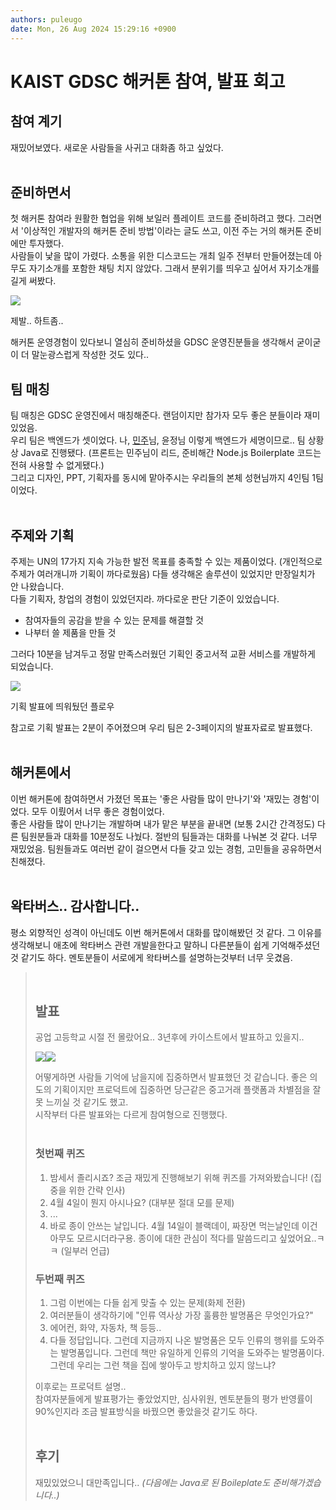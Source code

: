 ```yaml
---
authors: puleugo
date: Mon, 26 Aug 2024 15:29:16 +0900
---
```


# KAIST GDSC 해커톤 참여, 발표 회고

## 참여 계기

재밌어보였다. 새로운 사람들을 사귀고 대화좀 하고 싶었다.  
 

## 준비하면서

첫 해커톤 참여라 원활한 협업을 위해 보일러 플레이트 코드를 준비하려고 했다. 그러면서 '이상적인 개발자의 해커톤 준비 방법'이라는 글도 쓰고, 이전 주는 거의 해커톤 준비에만 투자했다.  
사람들이 낯을 많이 가렸다. 소통을 위한 디스코드는 개최 일주 전부터 만들어졌는데 아무도 자기소개를 포함한 채팅 치지 않았다. 그래서 분위기를 띄우고 싶어서 자기소개를 길게 써봤다.

![](https://blog.kakaocdn.net/dn/cLahfW/btsKDcB0pj0/ma80LSdckphqJ3g68ZCMl1/img.png)

제발.. 하트좀..

해커톤 운영경험이 있다보니 열심히 준비하셨을 GDSC 운영진분들을 생각해서 굳이굳이 더 말눈광스럽게 작성한 것도 있다..

## 팀 매칭

팀 매칭은 GDSC 운영진에서 매칭해준다. 랜덤이지만 참가자 모두 좋은 분들이라 재미있었음.  
우리 팀은 백엔드가 셋이었다. 나, [민주](https://velog.io/@kirby0418/posts)님, 윤정님 이렇게 백엔드가 세명이므로.. 팀 상황 상 Java로 진행됐다. (프론트는 민주님이 리드, 준비해간 Node.js Boilerplate 코드는 전혀 사용할 수 없게됐다.)  
그리고 디자인, PPT, 기획자를 동시에 맡아주시는 우리들의 본체 성현님까지 4인팀 1팀이었다.  
 

## 주제와 기획

주제는 UN의 17가지 지속 가능한 발전 목표를 충족할 수 있는 제품이었다. (개인적으로 주제가 여러개니까 기획이 까다로웠음) 다들 생각해온 솔루션이 있었지만 만장일치가 안 나왔습니다.  
다들 기획자, 창업의 경험이 있었던지라. 까다로운 판단 기준이 있었습니다.

*   참여자들의 공감을 받을 수 있는 문제를 해결할 것
*   나부터 쓸 제품을 만들 것

그러다 10분을 남겨두고 정말 만족스러웠던 기획인 중고서적 교환 서비스를 개발하게 되었습니다.

![](https://blog.kakaocdn.net/dn/cX3Qcd/btsJfpCtf51/859dBtRbFIhA2WuZvZDx21/img.png)

기획 발표에 띄워뒀던 플로우

참고로 기획 발표는 2분이 주어졌으며 우리 팀은 2-3페이지의 발표자료로 발표했다.  
 

## 해커톤에서

이번 해커톤에 참여하면서 가졌던 목표는 '좋은 사람들 많이 만나기'와 '재밌는 경험'이었다. 모두 이뤘어서 너무 좋은 경험이었다.  
좋은 사람들 많이 만나기는 개발하며 내가 맡은 부분을 끝내면 (보통 2시간 간격정도) 다른 팀원분들과 대화를 10분정도 나눴다. 절반의 팀들과는 대화를 나눠본 것 같다. 너무 재밌었음. 팀원들과도 여러번 같이 걸으면서 다들 갖고 있는 경험, 고민들을 공유하면서 친해졌다.  
 

## 왁타버스.. 감사합니다..

평소 외향적인 성격이 아닌데도 이번 해커톤에서 대화를 많이해봤던 것 같다. 그 이유를 생각해보니 애초에 왁타버스 관련 개발을한다고 말하니 다른분들이 쉽게 기억해주셨던 것 같기도 하다. 멘토분들이 서로에게 왁타버스를 설명하는것부터 너무 웃겼음.

>  
> 
> ## 발표
> 
> 공업 고등학교 시절 전 몰랐어요.. 3년후에 카이스트에서 발표하고 있을지..
> 
> ![](https://blog.kakaocdn.net/dn/b0XVUF/btsJeodloNH/CIRe31JbRZ2sQ2vRKbXGk0/img.jpg)![](https://blog.kakaocdn.net/dn/cR0ymO/btsJg6autCZ/cZMgJE38DyFL158xerykDk/img.jpg)
> 
> 어떻게하면 사람들 기억에 남을지에 집중하면서 발표했던 것 같습니다. 좋은 의도의 기획이지만 프로덕트에 집중하면 당근같은 중고거래 플랫폼과 차별점을 잘 못 느끼실 것 같기도 했고.  
> 시작부터 다른 발표와는 다르게 참여형으로 진행했다.  
>  
> 
> ### 첫번째 퀴즈
> 
> 1.  밤세서 졸리시죠? 조금 재밌게 진행해보기 위해 퀴즈를 가져와봤습니다! (집중을 위한 간략 인사)
> 2.  4월 4일이 뭔지 아시나요? (대부분 절대 모를 문제)
> 3.  ...
> 4.  바로 종이 안쓰는 날입니다. 4월 14일이 블랙데이, 짜장면 먹는날인데 이건 아무도 모르시더라구용. 종이에 대한 관심이 적다를 말씀드리고 싶었어요..ㅋㅋ (일부러 언급)
> 
> ### 두번째 퀴즈
> 
> 1.  그럼 이번에는 다들 쉽게 맞출 수 있는 문제(화제 전환)
> 2.  여러분들이 생각하기에 "인류 역사상 가장 훌륭한 발명품은 무엇인가요?"
> 3.  에어컨, 화약, 자동차, 책 등등..
> 4.  다들 정답입니다. 그런데 지금까지 나온 발명품은 모두 인류의 행위를 도와주는 발명품입니다. 그런데 책만 유일하게 인류의 기억을 도와주는 발명품이다. 그런데 우리는 그런 책을 집에 쌓아두고 방치하고 있지 않느냐?
> 
> 이후로는 프로덕트 설명..  
> 참여자분들에게 발표평가는 좋았었지만, 심사위원, 멘토분들의 평가 반영률이 90%인지라 조금 발표방식을 바꿨으면 좋았을것 같기도 하다.  
>  
> 
> ## 후기
> 
> 재밌있었으니 대만족입니다.. _(다음에는 Java로 된 Boileplate도 준비해가겠습니다..)_

